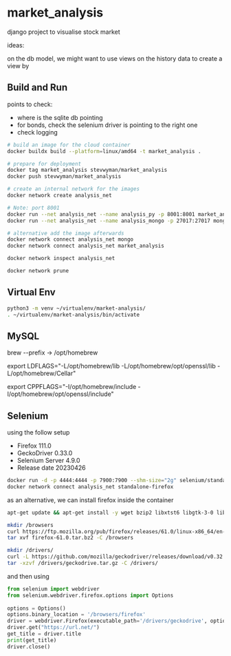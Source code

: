 # market_analysis
django project to visualise stock market




ideas:

on the db model, we might want to use views on the history data to create a view by 


## Build and Run

points to check:

* where is the sqlite db pointing
* for bonds, check the selenium driver is pointing to the right one
* check logging

```sh
# build an image for the cloud container
docker buildx build --platform=linux/amd64 -t market_analysis .

# prepare for deployment
docker tag market_analysis stevwyman/market_analysis
docker push stevwyman/market_analysis

# create an internal network for the images
docker network create analysis_net

# Note: port 8001
docker run --net analysis_net --name analysis_py -p 8001:8001 market_analysis
docker run --net analysis_net --name analysis_mongo -p 27017:27017 mongo

# alternative add the image afterwards
docker network connect analysis_net mongo
docker network connect analysis_net market_analysis

docker network inspect analysis_net

docker network prune
```

## Virtual Env

```sh
python3 -m venv ~/virtualenv/market-analysis/
. ~/virtualenv/market-analysis/bin/activate
```


## MySQL

brew --prefix -> /opt/homebrew

export LDFLAGS="-L/opt/homebrew/lib -L/opt/homebrew/opt/openssl/lib -L/opt/homebrew/Cellar"

export CPPFLAGS="-I/opt/homebrew/include -I/opt/homebrew/opt/openssl/include"

## Selenium

using the follow setup
* Firefox 111.0
* GeckoDriver 0.33.0
* Selenium Server 4.9.0
* Release date 20230426

```sh
docker run -d -p 4444:4444 -p 7900:7900 --shm-size="2g" selenium/standalone-firefox:latest
docker network connect analysis_net standalone-firefox
```

as an alternative, we can install firefox inside the container
```sh
apt-get update && apt-get install -y wget bzip2 libxtst6 libgtk-3-0 libx11-xcb-dev libdbus-glib-1-2 libxt6 libpci-dev

mkdir /browsers
curl https://ftp.mozilla.org/pub/firefox/releases/61.0/linux-x86_64/en-US/firefox-61.0.tar.bz2 -o /browser/firefox-61.0.tar.bz2
tar xvf firefox-61.0.tar.bz2 -C /browsers

mkdir /drivers/
curl -L https://github.com/mozilla/geckodriver/releases/download/v0.32.0/geckodriver-v0.32.0-linux64.tar.gz -o /drivers/geckodrive.tar.gz
tar -xzvf /drivers/geckodrive.tar.gz -C /drivers/
```

and then using 

```py
from selenium import webdriver
from selenium.webdriver.firefox.options import Options
 
options = Options()
options.binary_location = '/browsers/firefox'
driver = webdriver.Firefox(executable_path='/drivers/geckodrive', options=options)
driver.get("https://url.net/")
get_title = driver.title
print(get_title)
driver.close()
```